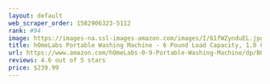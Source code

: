 ```yaml
---
layout: default 
﻿web_scraper_order: 1582906323-5112
rank: #94
image: https://images-na.ssl-images-amazon.com/images/I/61fWZynduEL.jpg
title: hOmeLabs Portable Washing Machine - 6 Pound Load Capacity, 1.0 Cubic Foot Interior, Top…
url: https://www.amazon.com/hOmeLabs-0-9-Portable-Washing-Machine/dp/B07VRDN8B9/ref=zg_mw_appliances_94?_encoding=UTF8&psc=1&refRID=S62GX33RNB85DCMRPD2E
reviews: 4.6 out of 5 stars
price: $239.99 
---
```

